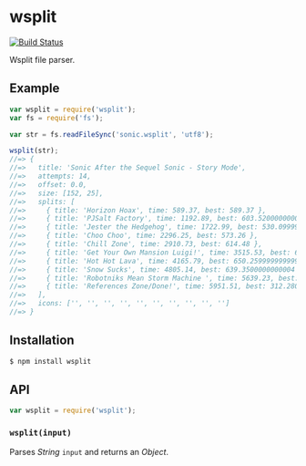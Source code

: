 # wsplit

[![Build Status](https://travis-ci.org/KenanY/wsplit.svg)](https://travis-ci.org/KenanY/wsplit)

Wsplit file parser.

## Example

``` javascript
var wsplit = require('wsplit');
var fs = require('fs');

var str = fs.readFileSync('sonic.wsplit', 'utf8');

wsplit(str);
//=> {
//=>   title: 'Sonic After the Sequel Sonic - Story Mode',
//=>   attempts: 14,
//=>   offset: 0.0,
//=>   size: [152, 25],
//=>   splits: [
//=>     { title: 'Horizon Hoax', time: 589.37, best: 589.37 },
//=>     { title: 'PJSalt Factory', time: 1192.89, best: 603.5200000000001 },
//=>     { title: 'Jester the Hedgehog', time: 1722.99, best: 530.0999999999999 },
//=>     { title: 'Choo Choo', time: 2296.25, best: 573.26 },
//=>     { title: 'Chill Zone', time: 2910.73, best: 614.48 },
//=>     { title: 'Get Your Own Mansion Luigi!', time: 3515.53, best: 604.8000000000002 },
//=>     { title: 'Hot Hot Lava', time: 4165.79, best: 650.2599999999998 },
//=>     { title: 'Snow Sucks', time: 4805.14, best: 639.3500000000004 },
//=>     { title: 'Robotniks Mean Storm Machine ', time: 5639.23, best: 834.0899999999992 },
//=>     { title: 'References Zone/Done!', time: 5951.51, best: 312.28000000000065 }
//=>   ],
//=>   icons: ['', '', '', '', '', '', '', '', '', '']
//=> }
```

## Installation

``` bash
$ npm install wsplit
```

## API

``` javascript
var wsplit = require('wsplit');
```

### `wsplit(input)`

Parses _String_ `input` and returns an _Object_.
